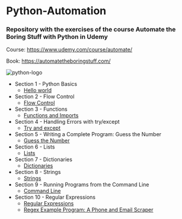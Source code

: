 # Python-Automation

### Repository with the exercises of the course Automate the Boring Stuff with Python in Udemy

Course: https://www.udemy.com/course/automate/

Book: https://automatetheboringstuff.com/

![python-logo](https://user-images.githubusercontent.com/36489953/78834570-0f5b2e80-79ef-11ea-8260-11a33e15fc1c.png)

* Section 1 - Python Basics
    * [Hello world](https://github.com/edwardmartins/Python-Automation/blob/master/01_helloworld.py)
* Section 2 - Flow Control
    * [Flow Control](https://github.com/edwardmartins/Python-Automation/blob/master/02_flow_control.py)
* Section 3 - Functions
    * [Functions and Imports](https://github.com/edwardmartins/Python-Automation/blob/master/03_functions_imports.py)
* Section 4 - Handling Errors with try/except
    * [Try and except](https://github.com/edwardmartins/Python-Automation/blob/master/04_try_except.py)
* Section 5 - Writing a Complete Program: Guess the Number
    * [Guess the Number](https://github.com/edwardmartins/Python-Automation/blob/master/05_guess_the_number.py)
* Section 6 - Lists
    * [Lists](https://github.com/edwardmartins/Python-Automation/blob/master/06_lists.py)
* Section 7 -  Dictionaries
    * [Dictionaries](https://github.com/edwardmartins/Python-Automation/blob/master/07_dictionaries.py)
* Section 8 -  Strings
    * [Strings](https://github.com/edwardmartins/Python-Automation/blob/master/08_strings.py)
* Section 9 -  Running Programs from the Command Line
    * [Command Line](https://github.com/edwardmartins/Python-Automation/blob/master/09_command_line.py)
 * Section 10 -  Regular Expressions
    * [Regular Expressions](https://github.com/edwardmartins/Python-Automation/blob/master/10_regular_expressions.py)
    * [Regex Example Program: A Phone and Email Scraper](https://github.com/edwardmartins/PythonAutomation/blob/master/10_phone_email_extractor.py)




